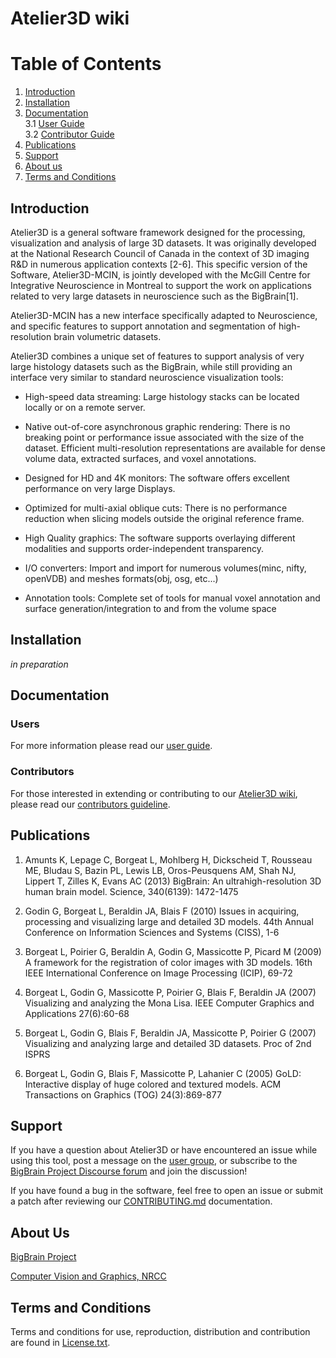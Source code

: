 # Atelier3D wiki
Table of Contents
=================
 1. [Introduction](#introduction)
 2. [Installation](#installation)
 3. [Documentation](#documentation)\
     3.1 [User Guide][link_userguide]\
     3.2 [Contributor Guide][link_contributors]
 4. [Publications](#publications)
 5. [Support](#support)
 6. [About us](#about-us)
 7. [Terms and Conditions](#terms-and-conditions)

## Introduction
Atelier3D is a general software framework designed for the processing, visualization and analysis of large 3D datasets. It was originally developed at the National Research Council of Canada in the context of 3D imaging R&D in numerous application contexts [2-6]. This specific version of the Software, Atelier3D-MCIN, is jointly developed with the McGill Centre for Integrative Neuroscience in Montreal to support the work on applications related to very large datasets in neuroscience such as the BigBrain[1].

Atelier3D-MCIN has a new interface specifically adapted to Neuroscience, and specific features to support annotation and segmentation of high-resolution brain volumetric datasets.

Atelier3D combines a unique set of features to support analysis of very large histology datasets such as the BigBrain, while still providing an interface very similar to standard neuroscience visualization tools:

- High-speed data streaming: Large histology stacks can be located locally or on a remote server.

- Native out-of-core asynchronous graphic rendering: There is no breaking point or performance issue associated with the size of the dataset. Efficient multi-resolution representations are available for dense volume data, extracted surfaces, and voxel annotations.

- Designed for HD and 4K monitors: The software offers excellent performance on very large Displays.

- Optimized for multi-axial oblique cuts: There is no performance reduction when slicing models outside the original reference frame.

- High Quality graphics: The software supports overlaying different modalities and supports order-independent transparency.

- I/O converters: Import and import for numerous volumes(minc, nifty, openVDB) and meshes formats(obj, osg, etc...)

- Annotation tools: Complete set of tools for manual voxel annotation and surface generation/integration to and from the volume space


## Installation
*in preparation*

## Documentation

### Users
For more information please read our [user guide][link_userguide].

### Contributors
For those interested in extending or contributing to our [Atelier3D wiki][link_a3d-wiki], please read our [contributors guideline][link_contributors]. 

## Publications

1. Amunts K, Lepage C, Borgeat L, Mohlberg H, Dickscheid T, Rousseau ME, Bludau S, Bazin PL, Lewis LB, Oros-Peusquens AM, Shah NJ, Lippert T, Zilles K, Evans AC (2013) BigBrain: An ultrahigh-resolution 3D human brain model. Science, 340(6139): 1472-1475

2. Godin G, Borgeat L, Beraldin JA, Blais F (2010) Issues in acquiring, processing and visualizing large and detailed 3D models. 44th Annual Conference on Information Sciences and Systems (CISS), 1-6

3. Borgeat L, Poirier G, Beraldin A, Godin G, Massicotte P, Picard M (2009) A framework for the registration of color images with 3D models. 16th IEEE International Conference on Image Processing (ICIP), 69-72

4. Borgeat L, Godin G, Massicotte P, Poirier G, Blais F, Beraldin JA (2007) Visualizing and analyzing the Mona Lisa. IEEE Computer Graphics and Applications 27(6):60-68

5. Borgeat L, Godin G, Blais F, Beraldin JA, Massicotte P, Poirier G (2007) Visualizing and analyzing large and detailed 3D datasets. Proc of 2nd ISPRS

6. Borgeat L, Godin G, Blais F, Massicotte P, Lahanier C (2005) GoLD: Interactive display of huge colored and textured models. ACM Transactions on Graphics (TOG) 24(3):869-877


## Support

If you have a question about Atelier3D or have encountered an issue while using this tool, post a message on the [user group][link_bbpf_a3d], or subscribe to the [BigBrain Project Discourse forum][link_bbpf] and join the discussion!

If you have found a bug in the software, feel free to open an issue or submit a patch after reviewing our [CONTRIBUTING.md][link_contributors] documentation.

## About Us

[BigBrain Project][link_bbp]

[Computer Vision and Graphics, NRCC][link_nrcc_a3d]

## Terms and Conditions

Terms and conditions for use, reproduction, distribution and contribution are found in [License.txt][link_terms-and-conditions].

[link_contributors]: https://github.com/BigBrainProject-Tools/A3D-wiki/blob/main/CONTRIBUTING.md
[link_userguide]: https://github.com/BigBrainProject-Tools/A3D-wiki/blob/main/UserGuide.md
[link_terms-and-conditions]: https://github.com/BigBrainProject-Tools/A3D-wiki/blob/main/License.txt
[link_bbp]: https://bigbrainproject.org
[link_bbpf]: https://bigbrain-forum.loris.ca/
[link_bbpf_a3d]: https://bigbrain-forum.loris.ca/
[link_nrcc_a3d]: https://nrc.canada.ca/en/research-development/products-services/technical-advisory-services/computer-vision-graphics
[link_a3d-wiki]:https://wiki.bigbrainproject.org/
